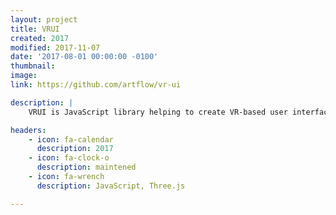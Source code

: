 ```yaml
---
layout: project
title: VRUI
created: 2017
modified: 2017-11-07
date: '2017-08-01 00:00:00 -0100'
thumbnail:
image:
link: https://github.com/artflow/vr-ui

description: |
    VRUI is JavaScript library helping to create VR-based user interfaces.

headers:
    - icon: fa-calendar
      description: 2017
    - icon: fa-clock-o
      description: maintened
    - icon: fa-wrench
      description: JavaScript, Three.js

---
```

